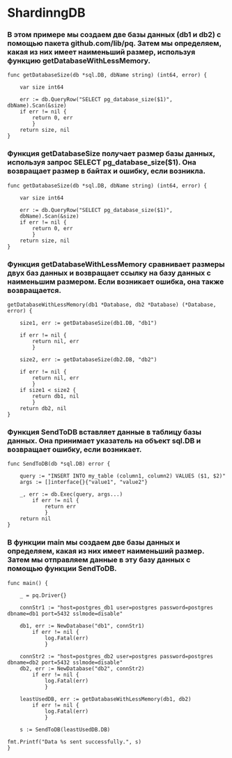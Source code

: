 <h1>ShardinngDB</h2>

<h3>В этом примере мы создаем две базы данных (db1 и db2) с помощью пакета github.com/lib/pq. 
Затем мы определяем, какая из них имеет наименьший размер, используя функцию getDatabaseWithLessMemory.</h3>

    func getDatabaseSize(db *sql.DB, dbName string) (int64, error) {
    
    	var size int64
     
    	err := db.QueryRow("SELECT pg_database_size($1)", dbName).Scan(&size)
    	if err != nil {
    		return 0, err
    	    }
        return size, nil
    }

<h3>Функция getDatabaseSize получает размер базы данных, используя запрос SELECT pg_database_size($1). 
Она возвращает размер в байтах и ошибку, если возникла.</h3>

    func getDatabaseSize(db *sql.DB, dbName string) (int64, error) {
    
        var size int64
    
        err := db.QueryRow("SELECT pg_database_size($1)",
        dbName).Scan(&size) 
        if err != nil { 
            return 0, err 
            }
        return size, nil 
    }

<h3>Функция getDatabaseWithLessMemory сравнивает размеры двух баз данных и возвращает ссылку на базу данных с наименьшим размером. 
Если возникает ошибка, она также возвращается.</h3>

    getDatabaseWithLessMemory(db1 *Database, db2 *Database) (*Database, error) {
    
        size1, err := getDatabaseSize(db1.DB, "db1") 
        
        if err != nil {
            return nil, err 
            } 
        
        size2, err := getDatabaseSize(db2.DB, "db2") 
    
        if err != nil {
            return nil, err 
            }
        if size1 < size2 {
    	    return db1, nil
            }
        return db2, nil
    }

<h3>Функция SendToDB вставляет данные в таблицу базы данных. 
Она принимает указатель на объект sql.DB и возвращает ошибку, если возникает.</h3>

    func SendToDB(db *sql.DB) error { 
    
        query := "INSERT INTO my_table (column1, column2) VALUES ($1, $2)" 
        args := []interface{}{"value1", "value2"}
    
        _, err := db.Exec(query, args...)
            if err != nil {
    	        return err
                }
        return nil
    }

<h3>В функции main мы создаем две базы данных и определяем, какая из них имеет наименьший размер. 
Затем мы отправляем данные в эту базу данных с помощью функции SendToDB.</h3>

    func main() {
    
        _ = pq.Driver{}
    
        connStr1 := "host=postgres_db1 user=postgres password=postgres dbname=db1 port=5432 sslmode=disable"
    
        db1, err := NewDatabase("db1", connStr1)
            if err != nil {
    	        log.Fatal(err)
                }
    
        connStr2 := "host=postgres_db2 user=postgres password=postgres dbname=db2 port=5432 sslmode=disable"
        db2, err := NewDatabase("db2", connStr2)
            if err != nil {
    	        log.Fatal(err)
                }
    
        leastUsedDB, err := getDatabaseWithLessMemory(db1, db2)
            if err != nil {
    	        log.Fatal(err)
                }
    
        s := SendToDB(leastUsedDB.DB)
    
    fmt.Printf("Data %s sent successfully.", s)
    }
